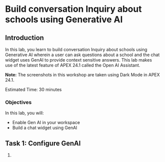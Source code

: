 # Build conversation Inquiry about schools using Generative AI

## Introduction
In this lab, you learn to build conversation Inquiry about schools using Generative AI wherein a user can ask questions about a school and the chat widget uses GenAI to provide context sensitive answers. This lab makes use of the latest feature of APEX 24.1 called the Open AI Assistant.

**Note:** The screenshots in this workshop are taken using Dark Mode in APEX 24.1.

Estimated Time: 30 minutes

<!-- Watch the video below for a quick walk-through of the lab.
[Create an APEX App](videohub:1_a6bi2e62) -->

### Objectives

In this lab, you will:
- Enable Gen AI in your workspace
- Build a chat widget using GenAI

## Task 1: Configure GenAI

1. 
